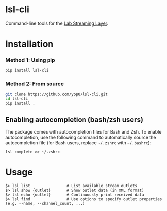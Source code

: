 # lsl-cli
Command-line tools for the [Lab Streaming Layer](https://labstreaminglayer.readthedocs.io/info/getting_started.html). 

# Installation
### Method 1: Using pip
```bash
pip install lsl-cli
```

### Method 2: From source
```bash
git clone https://github.com/yop0/lsl-cli.git
cd lsl-cli
pip install .
```

## Enabling autocompletion (bash/zsh users)
The package comes with autocompletion files for Bash and Zsh.
To enable autocompletion, use the following command to automatically source the autocompletion file (for Bash users, replace `~/.zshrc`  with `~/.bashrc`): 
```
lsl complete >> ~/.zshrc
```

# Usage
```
$> lsl list                # List available stream outlets
$> lsl show {outlet}       # Show outlet data (in XML format)
$> lsl echo {outlet}       # Continuously print received data
$> lsl find                # Use options to specify outlet properties (e.g. --name, --channel_count, ...)
```
